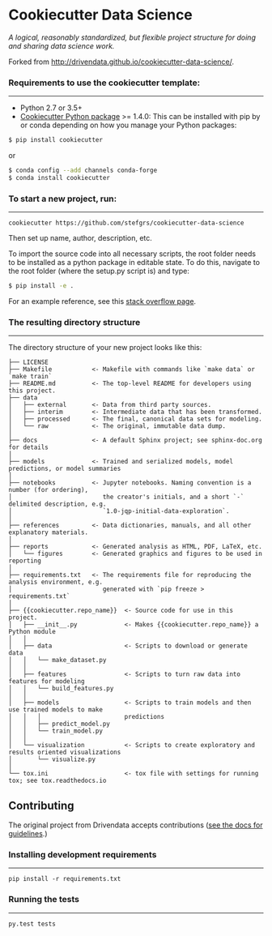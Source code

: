 # Cookiecutter Data Science

_A logical, reasonably standardized, but flexible project structure for doing and sharing data science work._

Forked from http://drivendata.github.io/cookiecutter-data-science/.

### Requirements to use the cookiecutter template:
-----------
 - Python 2.7 or 3.5+
 - [Cookiecutter Python package](http://cookiecutter.readthedocs.org/en/latest/installation.html) >= 1.4.0: This can be installed with pip by or conda depending on how you manage your Python packages:

``` bash
$ pip install cookiecutter
```

or

``` bash
$ conda config --add channels conda-forge
$ conda install cookiecutter
```


### To start a new project, run:
------------

    cookiecutter https://github.com/stefgrs/cookiecutter-data-science


Then set up name, author, description, etc. 

To import the source code into all necessary scripts, the root folder needs to be installed as a python package in editable state.
To do this, navigate to the root folder (where the setup.py script is) and type:
``` bash
$ pip install -e .
```

For an example reference, see this [stack overflow page](https://stackoverflow.com/questions/6323860/sibling-package-imports/50193944#50193944).

### The resulting directory structure
------------

The directory structure of your new project looks like this: 

```
├── LICENSE
├── Makefile           <- Makefile with commands like `make data` or `make train`
├── README.md          <- The top-level README for developers using this project.
├── data
│   ├── external       <- Data from third party sources.
│   ├── interim        <- Intermediate data that has been transformed.
│   ├── processed      <- The final, canonical data sets for modeling.
│   └── raw            <- The original, immutable data dump.
│
├── docs               <- A default Sphinx project; see sphinx-doc.org for details
│
├── models             <- Trained and serialized models, model predictions, or model summaries
│
├── notebooks          <- Jupyter notebooks. Naming convention is a number (for ordering),
│                         the creator's initials, and a short `-` delimited description, e.g.
│                         `1.0-jqp-initial-data-exploration`.
│
├── references         <- Data dictionaries, manuals, and all other explanatory materials.
│
├── reports            <- Generated analysis as HTML, PDF, LaTeX, etc.
│   └── figures        <- Generated graphics and figures to be used in reporting
│
├── requirements.txt   <- The requirements file for reproducing the analysis environment, e.g.
│                         generated with `pip freeze > requirements.txt`
│
├── {{cookiecutter.repo_name}}  <- Source code for use in this project.
│   ├── __init__.py    			<- Makes {{cookiecutter.repo_name}} a Python module
│   │
│   ├── data           			<- Scripts to download or generate data
│   │   └── make_dataset.py
│   │
│   ├── features       			<- Scripts to turn raw data into features for modeling
│   │   └── build_features.py
│   │
│   ├── models         			<- Scripts to train models and then use trained models to make
│   │   │                 		predictions
│   │   ├── predict_model.py
│   │   └── train_model.py
│   │
│   └── visualization  			<- Scripts to create exploratory and results oriented visualizations
│       └── visualize.py
│
└── tox.ini            			<- tox file with settings for running tox; see tox.readthedocs.io
```

## Contributing

The original project from Drivendata accepts contributions ([see the docs for guidelines](https://drivendata.github.io/cookiecutter-data-science/#contributing).)

### Installing development requirements
------------

    pip install -r requirements.txt

### Running the tests
------------

    py.test tests
